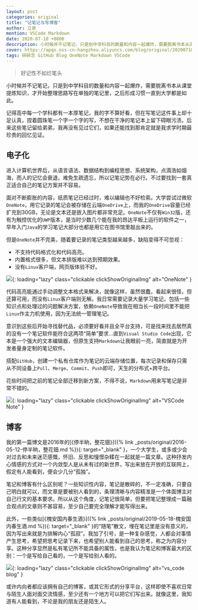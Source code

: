```yaml
---
layout: post
categories: original
title: "记笔记与写博客"
author: 立泉
mention: VSCode Markdown
date: 2020-07-10 +0800
description: 小时候并不记笔记，只是到中学科目的数量和内容一起爆炸，需要脱离书本从课堂提炼知识，才开始整理思路写在单独的笔记里，之后形成习惯一直到大学都是如此。
cover: https://apqx.oss-cn-hangzhou.aliyuncs.com/blog/original/20200710/note_vscode.webp
tags: 碎碎念 GitHub Blog OneNote Markdown VSCode
---
```


> 好记性不如烂笔头

小时候并不记笔记，只是到中学科目的数量和内容一起爆炸，需要脱离书本从课堂提炼知识，才开始整理思路写在单独的笔记里，之后形成习惯一直到大学都是如此。

记得高中每一个学科都有一本厚笔记，我的字不算好看，但在写笔记这件事上却十足认真，捏着圆珠笔一个字一个字的写，不想在干净的笔记本上留下碍眼污渍。后来这些笔记留给弟弟，我再没有见过它们，如果还能找到那肯定就是我求学时期最珍贵的回忆见证。

## 电子化

进入计算机世界后，从语言语法、数据结构到编程思想、系统架构，点滴浩如烟海，而人的记忆会衰退，难免生疏遗忘，所以记笔记势在必行。不过要找到一套真正适合自己的笔记方案并不容易。

面对不断膨胀的内容，纸质笔记已经过时，难以编辑也不好检索。大学尝试过微软`OneNote`，用它记录的笔记会被存储在云端`OneDrive`上，而我的`OneDrive`容量已经扩充到30GB，无论是文本还是嵌入图片都非常充足。`OneNote`不仅有`Win32`版，还有为触控优化的`UWP`版本，是当时少数几个能在我的昂达平板上运行的软件之一，早年入门`Java`的学习笔记大部分也都是用它在图书馆里敲出来的。

但是`OneNote`并不完美，随着要记录的笔记类型越来越多，缺陷变得不可忽视：

* 不支持代码格式化和代码高亮。
* 内置格式很多，但文本排版难以达到预期效果。
* 没有`Linux`客户端，网页版体验不好。

![](https://apqx.oss-cn-hangzhou.aliyuncs.com/blog/original/20200710/note_onenote.webp){: loading="lazy" class="clickable clickShowOriginalImg" alt="OneNote" }

代码高亮能通过手动调整文本格式来解决，就像这样，虽然很蠢，看起来很怪，但还算可用，而没有`Linux`客户端则无解。我日常需要记录大量学习笔记，包括一些知识点和处理过的问题解决方案，依赖`OneNote`导致我在相当长一段时间里不能把`Linux`作主力机使用，因为无法统一管理笔记。

意识到这些后开始寻找替代品，必须要好看并且全平台支持，可是找来找去居然真的没有一个笔记软件能符合这两项“简单”要求...直到`Visual Studio Code`出现，它本是一个强大的文本编辑器，但原生支持`Markdown`让我眼前一亮，简直就是为开发者量身定制的笔记软件。

搭配`GitHub`，创建一个私有仓库作为笔记的云端存储位置，每次记录和保存只需从不同设备上`Pull`、`Merge`、`Commit`、`Push`即可，天生的分布式+跨平台。

花些时间把之前的笔记全部迁移到新方案，不得不说，`Markdown`用来写笔记是非常不错的。

![](https://apqx.oss-cn-hangzhou.aliyuncs.com/blog/original/20200710/note_vscode.webp){: loading="lazy" class="clickable clickShowOriginalImg" alt="VSCode Note" }

## 博客

我的第一篇博文是2016年的[《停半晌，整花钿》]({% link _posts/original/2016-05-12-停半晌，整花钿.md %}){: target="_blank" }，一个大学生，或多或少会对过去和未来迷茫感慨，怀旧、反思和憧憬杂糅在一起就是一篇文章。这种抒发内心情感的方式对一个内敛型人是从未有过的新世界，写出来放在开放的互联网上，假定有人能看到，便会少几分“孤独”。

笔记和博客有什么区别呢？一些知识性内容，笔记是散碎的，不一定准确，只要自己明白就可以，而文章是要被别人看到的，条理清晰与内容精准是一个体面博主对自己行文的基本要求。所以从这个角度，记笔记很简单，但要把笔记整理成一篇融合观点的文章则不甚容易，至少自己要完全理解才能写得出来。

此外，一些类似[《槐安国内春生酒》]({% link _posts/original/2019-05-18-槐安国内春生酒.md %}){: target="_blank" }的“随笔”散文，埋在笔记里是没有意义的，因为写出来就是为排解内心“孤寂”。我加了引号，是一种复杂感觉，人都会对事情产生思考，希望把思考记录下来，也希望别人能看到自己的思考，称之为内容分享。这种分享显然是私有笔记所不能具备的属性，也是我认为笔记和博客最大的区别：一个是写给自己看的，一个是写给别人看的。

![](https://apqx.oss-cn-hangzhou.aliyuncs.com/blog/original/20200710/blog_vscode.webp){: loading="lazy" class="clickable clickShowOriginalImg" alt="vs_code blog" }

或许内向者都应该拥有自己的博客，或其它形式的分享平台，这样即使不喜欢日常与陌生人面对面交流情感，至少还有一个地方可以把它们写出来。就像这里，我知道有人能看到，不论是我的朋友还是陌生人。